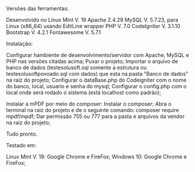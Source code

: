 Versões das ferramentas:

Desenvolvido no Linux Mint V. 19
Apache 2.4.29
MySQL V. 5.7.23, para Linux (x86_64) usando  EditLine wrapper
PHP V. 7.0
CodeIgniter V. 3.1.10
Bootstrap V. 4.2.1
Fontawesome V. 5.7.1


Instalação:

Configurar hambiente de desenvolvimento/servidor com Apache, MySQL e PHP nas versões citadas acima;
Puxar o projeto;
Importar o arquivo de banco de dados (testesolusoft.sql somente a estrutura ou testesolusoftpovoado.sql com dados) que esta na pasta "Banco de dados" na raiz do projeto;
Configurar o dataBase.php do Codeigniter com o nome do banco, local, usuario e senha do mysql;
Configurar o config.php com o local onde será rodado o sistema (está localhost como padrão);

Instalar a mPDF por meio do composer:
Instalar o composer;
Abra o terminal na raiz do projeto e de o seguinte comando: composer require mpdf/mpdf;
Dar permissão 755 ou 777 para a pasta e arquivos da vendor na raiz do projeto;

Tudo pronto.


Testado em: 

Linux Mint V. 19: Google Chrome e FireFox;
Windows 10: Google Chrome e FireFox;